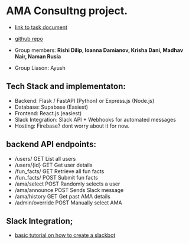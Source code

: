 # AMA Consultng project.

- [link to task document](https://docs.google.com/document/d/1Bu-ZWDktk7AdilxEV8L8Vtd-l4bZclC0S5HeYbiPFHc/edit?tab=t.0#heading=h.aph1q9yeitrv)
- [github repo](https://github.com/naman0r/ama-consulting-project)

- Group members: **Rishi Dilip, Ioanna Damianov, Krisha Dani, Madhav Nair, Naman Rusia**
- Group Liason: Ayush

## Tech Stack and implementaton:

- Backend: Flask / FastAPI (Python) or Express.js (Node.js)
- Database: Supabase (Easiest)
- Frontend: React.js (easiest)
- Slack Integration: Slack API + Webhooks for automated messages
- Hosting: Firebase? dont worry about it for now.

## backend API endpoints:

- /users/ GET List all users
- /users/{id} GET Get user details
- /fun_facts/ GET Retrieve all fun facts
- /fun_facts/ POST Submit fun facts
- /ama/select POST Randomly selects a user
- /ama/announce POST Sends Slack message
- /ama/history GET Get past AMA details
- /admin/override POST Manually select AMA

## Slack Integration;

- [basic tutorial on how to create a slackbot](https://www.kubiya.ai/resource-post/how-to-build-a-slackbot-with-python)
